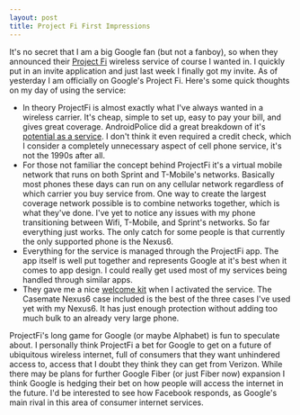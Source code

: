 ```yaml
---
layout: post
title: Project Fi First Impressions
---
```

It's no secret that I am a big Google fan (but not a fanboy), so when they announced their [Project Fi](https://fi.google.com) wireless service of course I wanted in. I quickly put in an invite application and just last week I finally got my invite. As of yesterday I am officially on Google's Project Fi. Here's some quick thoughts on my day of using the service:

* In theory ProjectFi is almost exactly what I've always wanted in a wireless carrier. It's cheap, simple to set up, easy to pay your bill, and gives great coverage. AndroidPolice did a great breakdown of it's [potential as a service](http://www.androidpolice.com/2015/04/22/editorial-googles-project-fi-may-not-be-the-carrier-you-want-but-i-sure-as-hell-do/). I don't think it even required a credit check, which I consider a completely unnecessary aspect of cell phone service, it's not the 1990s after all.
* For those not familiar the concept behind ProjectFi it's a virtual mobile network that runs on both Sprint and T-Mobile's networks. Basically most phones these days can run on any cellular network regardless of which carrier you buy service from. One way to create the largest coverage network possible is to combine networks together, which is what they've done. I've yet to notice any issues with my phone transitioning between Wifi, T-Mobile, and Sprint's networks. So far everything just works. The only catch for some people is that currently the only supported phone is the Nexus6.
* Everything for the service is managed through the ProjectFi app. The app itself is well put together and represents Google at it's best when it comes to app design. I could really get used most of my services being handled through similar apps.
* They gave me a nice [welcome kit](http://www.androidpolice.com/2015/06/02/google-is-apparently-giving-project-fi-customers-who-also-ordered-a-nexus-6-welcome-kits-containing-a-case-earbuds-and-an-external-battery/) when I activated the service. The Casemate Nexus6 case included is the best of the three cases I've used yet with my Nexus6. It has just enough protection without adding too much bulk to an already very large phone.

ProjectFi's long game for Google (or maybe Alphabet) is fun to speculate about. I personally think ProjectFi a bet for Google to get on a future of ubiquitous wireless internet, full of consumers that they want unhindered access to, access that I doubt they think they can get from Verizon. While there may be plans for further Google Fiber (or just Fiber now) expansion I think Google is hedging their bet on how people will access the internet in the future. I'd be interested to see how Facebook responds, as Google's main rival in this area of consumer internet services.
